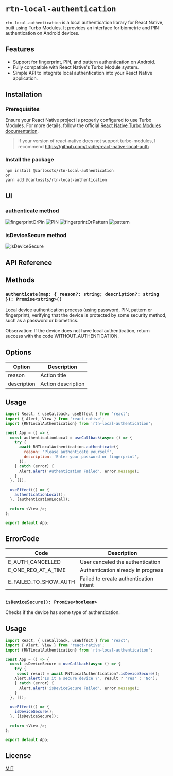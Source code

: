 # `rtn-local-authentication`

`rtn-local-authentication` is a local authentication library for React Native, built using Turbo Modules. It provides an interface for biometric and PIN authentication on Android devices.

## Features

- Support for fingerprint, PIN, and pattern authentication on Android.
- Fully compatible with React Native's Turbo Module system.
- Simple API to integrate local authentication into your React Native application.

## Installation

### Prerequisites

Ensure your React Native project is properly configured to use Turbo Modules. For more details, follow the official [React Native Turbo Modules documentation](https://reactnative.dev/docs/the-new-architecture/landing-page).

> If your version of react-native does not support turbo-modules, I recommend https://github.com/tradle/react-native-local-auth

### Install the package

```bash
npm install @carlossts/rtn-local-authentication
or
yarn add @carlossts/rtn-local-authentication
```

## UI

### authenticate method

![fingerprintOrPin](https://firebasestorage.googleapis.com/v0/b/portfolio-web-7fbff.appspot.com/o/libs_npm%2Fcarlossts-rtn-local-authentication%2Fimage01.png?alt=media&token=293510fd-170a-42bc-b1e9-d9bd06a888ec)
![PIN](https://firebasestorage.googleapis.com/v0/b/portfolio-web-7fbff.appspot.com/o/libs_npm%2Fcarlossts-rtn-local-authentication%2Fimage02.png?alt=media&token=81209a98-48e0-4ebe-830b-3c1aa1a54d8f)
![fingerprintOrPattern](https://firebasestorage.googleapis.com/v0/b/portfolio-web-7fbff.appspot.com/o/libs_npm%2Fcarlossts-rtn-local-authentication%2Fimage03.png?alt=media&token=e27c55c1-c3f4-44b7-99b7-f5dd2e069425)
![pattern](https://firebasestorage.googleapis.com/v0/b/portfolio-web-7fbff.appspot.com/o/libs_npm%2Fcarlossts-rtn-local-authentication%2Fimage04.png?alt=media&token=712ac8eb-8c3e-44a5-9f47-57297bffb685)

### isDeviceSecure method
![isDeviceSecure](https://firebasestorage.googleapis.com/v0/b/portfolio-web-7fbff.appspot.com/o/libs_npm%2Fcarlossts-rtn-local-authentication%2Fimage05.png?alt=media&token=2f76b088-23c5-4f14-b248-649f3065299d)

## API Reference

## Methods

### `authenticate(map: { reason?: string; description?: string }): Promise<string>()`

Local device authentication process (using password, PIN, pattern or fingerprint), verifying that the device is protected by some security method, such as a password or biometrics.

Observation: If the device does not have local authentication, return success with the code WITHOUT_AUTHENTICATION.

## Options

| Option                | Description                                       |
| --------------------- | ------------------------------------------------- |
| reason                | Action title                                      |
| description           | Action description                                |


## Usage

```js
import React, { useCallback, useEffect } from 'react';
import { Alert, View } from 'react-native';
import {RNTLocalAuthentication} from 'rtn-local-authentication';

const App = () => {
  const authenticationLocal = useCallback(async () => {
    try {
      await RNTLocalAuthentication.authenticate({
        reason: 'Please authenticate yourself',
        description: 'Enter your password or fingerprint',
      });
    } catch (error) {
      Alert.alert('Authentication Failed', error.message);
    }
  }, []);

  useEffect(() => {
    authenticationLocal();
  }, [authenticationLocal]);

  return <View />;
};

export default App;
```

## ErrorCode

| Code                  | Description                                       |
| --------------------- | ------------------------------------------------- |
| E_AUTH_CANCELLED      | User canceled the authentication                  |
| E_ONE_REQ_AT_A_TIME   | Authentication already in progress                |
| E_FAILED_TO_SHOW_AUTH | Failed to create authentication intent            |

##

### `isDeviceSecure(): Promise<boolean>`

Checks if the device has some type of authentication.

## Usage

```js
import React, { useCallback, useEffect } from 'react';
import { Alert, View } from 'react-native';
import {RNTLocalAuthentication} from 'rtn-local-authentication';

const App = () => {
  const isDeviceSecure = useCallback(async () => {
    try {
     const result = await RNTLocalAuthentication?.isDeviceSecure();
    Alert.alert('Is it a secure device ?', result ? 'Yes' : 'No');
    } catch (error) {
      Alert.alert('isDeviceSecure Failed', error.message);
    }
  }, []);

  useEffect(() => {
    isDeviceSecure();
  }, [isDeviceSecure]);

  return <View />;
};

export default App;
```

## License

[MIT](LICENSE.md)

